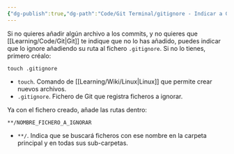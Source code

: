 ```yaml
---
{"dg-publish":true,"dg-path":"Code/Git Terminal/gitignore - Indicar a Git que ignore un archivo.md","permalink":"/code/git-terminal/gitignore-indicar-a-git-que-ignore-un-archivo/","created":"2024-03-27T16:18","updated":"2024-03-31T14:31"}
---
```


Si no quieres añadir algún archivo a los commits, y no quieres que [[Learning/Code/Git\|Git]] te indique que no lo has añadido, puedes indicar que lo ignore añadiendo su ruta al fichero `.gitignore`. Si no lo tienes, primero créalo:
```shell
touch .gitignore
```
- `touch`. Comando de [[Learning/Wiki/Linux\|Linux]] que permite crear nuevos archivos.
- `.gitignore`. Fichero de Git que registra ficheros a ignorar.

Ya con el fichero creado, añade las rutas dentro:
```git
**/NOMBRE_FICHERO_A_IGNORAR
```
- `**/`. Indica que se buscará ficheros con ese nombre en la carpeta principal y en todas sus sub-carpetas.